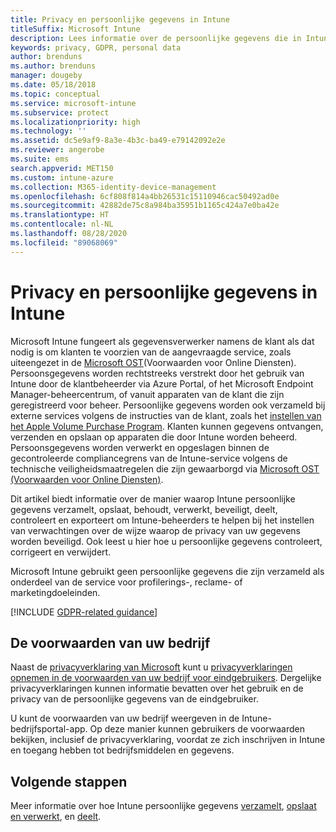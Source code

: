 ```yaml
---
title: Privacy en persoonlijke gegevens in Intune
titleSuffix: Microsoft Intune
description: Lees informatie over de persoonlijke gegevens die in Intune worden verzameld en verwerkt.
keywords: privacy, GDPR, personal data
author: brenduns
ms.author: brenduns
manager: dougeby
ms.date: 05/18/2018
ms.topic: conceptual
ms.service: microsoft-intune
ms.subservice: protect
ms.localizationpriority: high
ms.technology: ''
ms.assetid: dc5e9af9-8a3e-4b3c-ba49-e79142092e2e
ms.reviewer: angerobe
ms.suite: ems
search.appverid: MET150
ms.custom: intune-azure
ms.collection: M365-identity-device-management
ms.openlocfilehash: 6cf808f814a4bb26531c15110946cac50492ad0e
ms.sourcegitcommit: 42882de75c8a984ba35951b1165c424a7e0ba42e
ms.translationtype: HT
ms.contentlocale: nl-NL
ms.lasthandoff: 08/28/2020
ms.locfileid: "89068069"
---
```

# <a name="privacy-and-personal-data-in-intune"></a>Privacy en persoonlijke gegevens in Intune

Microsoft Intune fungeert als gegevensverwerker namens de klant als dat nodig is om klanten te voorzien van de aangevraagde service, zoals uiteengezet in de [Microsoft OST](https://go.microsoft.com/fwlink/p/?LinkId=2098215)(Voorwaarden voor Online Diensten). Persoonsgegevens worden rechtstreeks verstrekt door het gebruik van Intune door de klantbeheerder via Azure Portal, of het Microsoft Endpoint Manager-beheercentrum, of vanuit apparaten van de klant die zijn geregistreerd voor beheer. Persoonlijke gegevens worden ook verzameld bij externe services volgens de instructies van de klant, zoals het [instellen van het Apple Volume Purchase Program](privacy-data-secure-share.md#data-sharing). Klanten kunnen gegevens ontvangen, verzenden en opslaan op apparaten die door Intune worden beheerd. Persoonsgegevens worden verwerkt en opgeslagen binnen de gecontroleerde compliancegrens van de Intune-service volgens de technische veiligheidsmaatregelen die zijn gewaarborgd via [Microsoft OST (Voorwaarden voor Online Diensten)](https://go.microsoft.com/fwlink/p/?LinkId=2098215). 

Dit artikel biedt informatie over de manier waarop Intune persoonlijke gegevens verzamelt, opslaat, behoudt, verwerkt, beveiligt, deelt, controleert en exporteert om Intune-beheerders te helpen bij het instellen van verwachtingen over de wijze waarop de privacy van uw gegevens worden beveiligd. Ook leest u hier hoe u persoonlijke gegevens controleert, corrigeert en verwijdert.

Microsoft Intune gebruikt geen persoonlijke gegevens die zijn verzameld als onderdeel van de service voor profilerings-, reclame- of marketingdoeleinden.

[!INCLUDE [GDPR-related guidance](../includes/gdpr-dsr-and-stp-note.md)]

## <a name="your-company-terms-and-conditions"></a>De voorwaarden van uw bedrijf

Naast de [privacyverklaring van Microsoft](https://privacy.microsoft.com/en-us/privacystatement) kunt u [privacyverklaringen opnemen in de voorwaarden van uw bedrijf voor eindgebruikers](../apps/company-portal-app.md). Dergelijke privacyverklaringen kunnen informatie bevatten over het gebruik en de privacy van de persoonlijke gegevens van de eindgebruiker.

U kunt de voorwaarden van uw bedrijf weergeven in de Intune-bedrijfsportal-app. Op deze manier kunnen gebruikers de voorwaarden bekijken, inclusief de privacyverklaring, voordat ze zich inschrijven in Intune en toegang hebben tot bedrijfsmiddelen en gegevens.

## <a name="next-steps"></a>Volgende stappen

Meer informatie over hoe Intune persoonlijke gegevens [verzamelt](privacy-data-collect.md), [opslaat en verwerkt](privacy-data-store-process.md), en [deelt](privacy-data-secure-share.md). 
